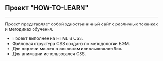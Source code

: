 ## Проект "HOW-TO-LEARN"
------
Проект представляет собой одностраничный сайт о различных техниках и методиках обучения.
* Проект выполнен на HTML и CSS. 
* Файловая структура CSS создана по методологии БЭМ. 
* Для верстки макета в основном использовался flex. 
* Для анимации использовался CSS.